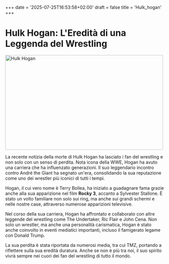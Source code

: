 +++
date = '2025-07-25T16:53:58+02:00'
draft = false
title = 'Hulk_hogan'
+++
# Hulk Hogan: L'Eredità di una Leggenda del Wrestling

<img src="https://live.staticflickr.com/4141/4867601299_edf8791769_b.jpg" alt="Hulk Hogan" width="500" height="300">

La recente notizia della morte di Hulk Hogan ha lasciato i fan del wrestling e non solo con un senso di perdita. Nota icona della WWE, Hogan ha avuto una carriera che ha influenzato generazioni. Il suo leggendario incontro contro André the Giant ha segnato un'era, consolidando la sua reputazione come uno dei wrestler più iconici di tutti i tempi.

Hogan, il cui vero nome è Terry Bollea, ha iniziato a guadagnare fama grazie anche alla sua apparizione nel film **Rocky 3**, accanto a Sylvester Stallone. È stato un volto familiare non solo sui ring, ma anche sui grandi schermi e nelle nostre case, attraverso numerose apparizioni televisive.

Nel corso della sua carriera, Hogan ha affrontato e collaborato con altre leggende del wrestling come The Undertaker, Ric Flair e John Cena. Non solo un wrestler, ma anche una personalità carismatica, Hogan è stato anche coinvolto in eventi mediatici importanti, incluso il famigerato legame con Donald Trump.

La sua perdita è stata riportata da numerosi media, tra cui TMZ, portando a riflettere sulla sua eredità duratura. Anche se non è più tra noi, il suo spirito vivrà sempre nei cuori dei fan del wrestling di tutto il mondo.